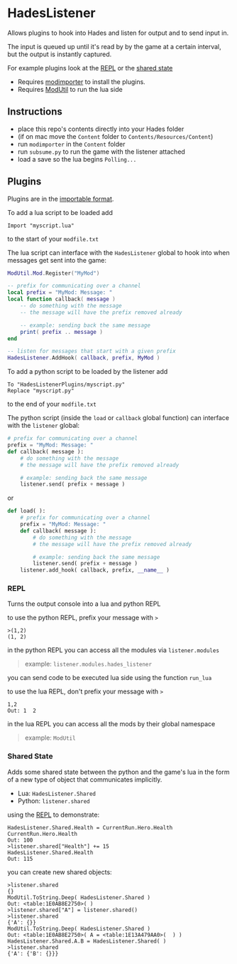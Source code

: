 # HadesListener
Allows plugins to hook into Hades and listen for output and to send input in.

The input is queued up until it's read by by the game at a certain interval, but the output is instantly captured.

For example plugins look at the [REPL](Content/Mods/HadesListenerREPL) or the [shared state](Content/Mods/HadesListenerShared)

* Requires [modimporter](sgg-mod-modimporter) to install the plugins.
* Requires [ModUtil](sgg-mod-modutil) to run the lua side

## Instructions

* place this repo's contents directly into your Hades folder    
* (if on mac move the `Content` folder to `Contents/Resources/Content`)  
* run `modimporter` in the `Content` folder 
* run `subsume.py` to run the game with the listener attached
* load a save so the lua begins `Polling...`

## Plugins

Plugins are in the [importable format](sgg-mod-format).  

To add a lua script to be loaded add
```
Import "myscript.lua"
```
to the start of your `modfile.txt`

The lua script can interface with the `HadesListener` global to hook into when messages get sent into the game:
```lua
ModUtil.Mod.Register("MyMod")

-- prefix for communicating over a channel
local prefix = "MyMod: Message: "
local function callback( message )
    -- do something with the message
    -- the message will have the prefix removed already

    -- example: sending back the same message
    print( prefix .. message )
end

-- listen for messages that start with a given prefix
HadesListener.AddHook( callback, prefix, MyMod )
```

To add a python script to be loaded by the listener add
```
To "HadesListenerPlugins/myscript.py"
Replace "myscript.py"
```
to the end of your `modfile.txt`

The python script (inside the `load` or `callback` global function) can interface with the `listener` global:
```py
# prefix for communicating over a channel
prefix = "MyMod: Message: "
def callback( message ):
    # do something with the message
    # the message will have the prefix removed already

    # example: sending back the same message
    listener.send( prefix + message )
```
or
```py
def load( ):
    # prefix for communicating over a channel
    prefix = "MyMod: Message: "
    def callback( message ):
        # do something with the message
        # the message will have the prefix removed already

        # example: sending back the same message
        listener.send( prefix + message )
    listener.add_hook( callback, prefix, __name__ )
```

### REPL

Turns the output console into a lua and python REPL

to use the python REPL, prefix your message with `>`
```
>(1,2)
(1, 2)
```
in the python REPL you can access all the modules via `listener.modules`    
>   example:    `listener.modules.hades_listener`     

you can send code to be executed lua side using the function `run_lua`

to use the lua REPL, don't prefix your message with `>`
```
1,2
Out: 1  2
```
in the lua REPL you can access all the mods by their global namespace
>   example:    `ModUtil`     

### Shared State

Adds some shared state between the python and the game's lua in the form of a new type of object that communicates implicitly.

* Lua: `HadesListener.Shared`
* Python: `listener.shared`

using the [REPL](#REPL) to demonstrate:
```
HadesListener.Shared.Health = CurrentRun.Hero.Health
CurrentRun.Hero.Health
Out: 100
>listener.shared["Health"] += 15
HadesListener.Shared.Health
Out: 115
```

you can create new shared objects:

```
>listener.shared
{}
ModUtil.ToString.Deep( HadesListener.Shared )
Out: <table:1E0AB8E2750>( )
>listener.shared["A"] = listener.shared()
>listener.shared
{'A': {}}
ModUtil.ToString.Deep( HadesListener.Shared )
Out: <table:1E0AB8E2750>( A = <table:1E13A479AA0>(  ) )
HadesListener.Shared.A.B = HadesListener.Shared( )
>listener.shared
{'A': {'B': {}}}
```
